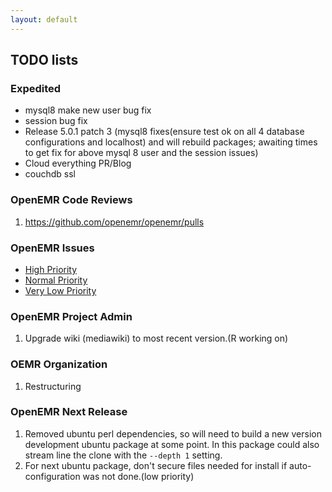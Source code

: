 ```yaml
---
layout: default
---
```

## TODO lists

### Expedited
* mysql8 make new user bug fix
* session bug fix
* Release 5.0.1 patch 3 (mysql8 fixes(ensure test ok on all 4 database configurations and localhost) and will rebuild packages; awaiting times to get fix for above mysql 8 user and the session issues)
* Cloud everything PR/Blog
* couchdb ssl

### OpenEMR Code Reviews
1. https://github.com/openemr/openemr/pulls

### OpenEMR Issues
* [High Priority](https://github.com/openemr/openemr/milestone/2)
* [Normal Priority](https://github.com/openemr/openemr/milestone/4)
* [Very Low Priority](https://github.com/openemr/openemr/milestone/5)

### OpenEMR Project Admin
1. Upgrade wiki (mediawiki) to most recent version.(R working on)

### OEMR Organization
1. Restructuring

### OpenEMR Next Release
1. Removed ubuntu perl dependencies, so will need to build a new version development ubuntu package at some point. In this package could also stream line the clone with the `--depth 1` setting.
1. For next ubuntu package, don't secure files needed for install if auto-configuration was not done.(low priority)
